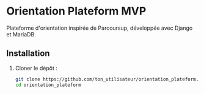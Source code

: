 # Orientation Plateform MVP

Plateforme d'orientation inspirée de Parcoursup, développée avec Django et MariaDB.

## Installation

1. Cloner le dépôt :
   ```bash
   git clone https://github.com/ton_utilisateur/orientation_plateform.git
   cd orientation_plateform
